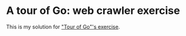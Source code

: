 # A tour of Go: web crawler exercise

This is my solution for ["Tour of Go"'s exercise](https://tour.golang.org/concurrency/9).

